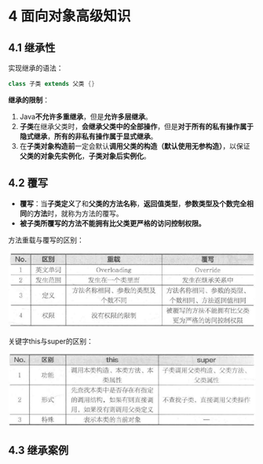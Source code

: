 # 4 面向对象高级知识

## 4.1 继承性
实现继承的语法：
```java
class 子类 extends 父类 {}
```
**继承的限制**：
1. Java**不允许多重继承**，但是**允许多层继承**。
2. **子类**在继承父类时，**会继承父类中的全部操作**，但是**对于所有的私有操作属于隐式继承**，**所有的非私有操作属于显式继承**。
3. 在**子类对象构造前**一定会默认**调用父类的构造（默认使用无参构造）**，以保证**父类的对象先实例化**，**子类对象后实例化**。

## 4.2 覆写
* **覆写**：当**子类定义**了和**父类的方法名称**，**返回值类型**，**参数类型及个数完全相同**的**方法**时，就称为方法的覆写。
* **被子类所覆写的方法不能拥有比父类更严格的访问控制权限。**

方法重载与覆写的区别：

![方法重载与覆写的区别](image/4.2%E6%96%B9%E6%B3%95%E9%87%8D%E8%BD%BD%E4%B8%8E%E8%A6%86%E5%86%99%E7%9A%84%E5%8C%BA%E5%88%AB.png)

关键字this与super的区别：

![关键字this与super的区别](image/4.2%E5%85%B3%E9%94%AE%E5%AD%97this%E4%B8%8Esuper%E7%9A%84%E5%8C%BA%E5%88%AB.png)

## 4.3 继承案例
